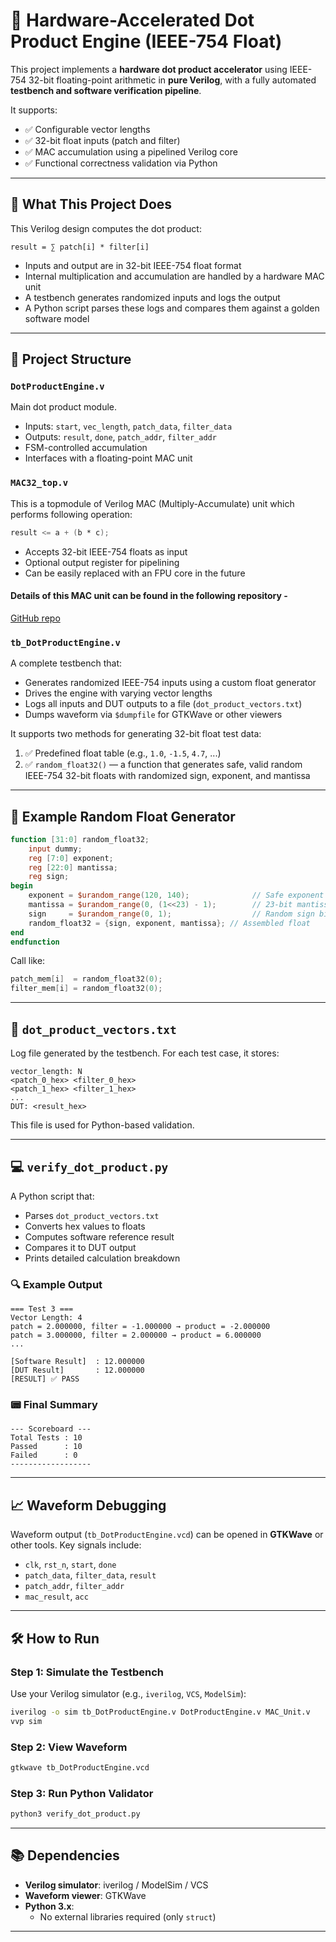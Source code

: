 # 🧠 Hardware-Accelerated Dot Product Engine (IEEE-754 Float)

This project implements a **hardware dot product accelerator** using IEEE-754 32-bit floating-point arithmetic in **pure Verilog**, with a fully automated **testbench and software verification pipeline**.

It supports:
- ✅ Configurable vector lengths
- ✅ 32-bit float inputs (patch and filter)
- ✅ MAC accumulation using a pipelined Verilog core
- ✅ Functional correctness validation via Python

---

## 🚀 What This Project Does

This Verilog design computes the dot product:

```
result = ∑ patch[i] * filter[i]
```

- Inputs and output are in 32-bit IEEE-754 float format
- Internal multiplication and accumulation are handled by a hardware MAC unit
- A testbench generates randomized inputs and logs the output
- A Python script parses these logs and compares them against a golden software model

---

## 📂 Project Structure

### `DotProductEngine.v`

Main dot product module.

- Inputs: `start`, `vec_length`, `patch_data`, `filter_data`
- Outputs: `result`, `done`, `patch_addr`, `filter_addr`
- FSM-controlled accumulation
- Interfaces with a floating-point MAC unit

### `MAC32_top.v`

This is a topmodule of Verilog MAC (Multiply-Accumulate) unit which performs following operation:
```verilog
result <= a + (b * c);
```

- Accepts 32-bit IEEE-754 floats as input
- Optional output register for pipelining
- Can be easily replaced with an FPU core in the future

#### Details of this MAC unit can be found in the following repository -
[GitHub repo](https://github.com/A-m-e-y/Floating_Point_MAC_HW_Accelerator)

### `tb_DotProductEngine.v`

A complete testbench that:
- Generates randomized IEEE-754 inputs using a custom float generator
- Drives the engine with varying vector lengths
- Logs all inputs and DUT outputs to a file (`dot_product_vectors.txt`)
- Dumps waveform via `$dumpfile` for GTKWave or other viewers

It supports two methods for generating 32-bit float test data:
1. ✅ Predefined float table (e.g., `1.0`, `-1.5`, `4.7`, ...)
2. ✅ `random_float32()` — a function that generates safe, valid random IEEE-754 32-bit floats with randomized sign, exponent, and mantissa

---

## 📆 Example Random Float Generator

```verilog
function [31:0] random_float32;
    input dummy;
    reg [7:0] exponent;
    reg [22:0] mantissa;
    reg sign;
begin
    exponent = $urandom_range(120, 140);              // Safe exponent range
    mantissa = $urandom_range(0, (1<<23) - 1);        // 23-bit mantissa
    sign     = $urandom_range(0, 1);                  // Random sign bit
    random_float32 = {sign, exponent, mantissa}; // Assembled float
end
endfunction
```

Call like:
```verilog
patch_mem[i]  = random_float32(0);
filter_mem[i] = random_float32(0);
```

---

## 📄 `dot_product_vectors.txt`

Log file generated by the testbench. For each test case, it stores:

```
vector_length: N
<patch_0_hex> <filter_0_hex>
<patch_1_hex> <filter_1_hex>
...
DUT: <result_hex>
```

This file is used for Python-based validation.

---

## 💻 `verify_dot_product.py`

A Python script that:
- Parses `dot_product_vectors.txt`
- Converts hex values to floats
- Computes software reference result
- Compares it to DUT output
- Prints detailed calculation breakdown

### 🔍 Example Output

```
=== Test 3 ===
Vector Length: 4
patch = 2.000000, filter = -1.000000 → product = -2.000000
patch = 3.000000, filter = 2.000000 → product = 6.000000
...

[Software Result]  : 12.000000
[DUT Result]       : 12.000000
[RESULT] ✅ PASS
```

### 📟 Final Summary

```
--- Scoreboard ---
Total Tests : 10
Passed      : 10
Failed      : 0
------------------
```

---

## 📈 Waveform Debugging

Waveform output (`tb_DotProductEngine.vcd`) can be opened in **GTKWave** or other tools. Key signals include:
- `clk`, `rst_n`, `start`, `done`
- `patch_data`, `filter_data`, `result`
- `patch_addr`, `filter_addr`
- `mac_result`, `acc`

---

## 🛠️ How to Run

### Step 1: Simulate the Testbench

Use your Verilog simulator (e.g., `iverilog`, `VCS`, `ModelSim`):

```bash
iverilog -o sim tb_DotProductEngine.v DotProductEngine.v MAC_Unit.v
vvp sim
```

### Step 2: View Waveform

```bash
gtkwave tb_DotProductEngine.vcd
```

### Step 3: Run Python Validator

```bash
python3 verify_dot_product.py
```

---

## 📚 Dependencies

- **Verilog simulator**: iverilog / ModelSim / VCS
- **Waveform viewer**: GTKWave
- **Python 3.x**:
  - No external libraries required (only `struct`)

---
